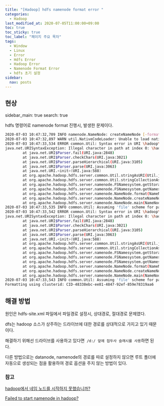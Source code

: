 ```yaml
---
title: "[Hadoop] hdfs namenode format error "
categories: 
  - Hadoop
last_modified_at: 2020-07-05T11:00:00+09:00
toc: true
toc_sticky: true
toc_label: "페이지 주요 목차"
tags:
  - Window
  - Linux
  - Error
  - Hdfs Error
  - Hadoop Error
  - Namenode Format Error
  - hdfs 초기 설정
sidebar:
  nav: posts
---
```


##  현상

sidebar_main: true
search: true

hdfs 명령어로 namenode format 진행시, 발생한 문제이다. 

````bash
2020-07-03 10:47:32,709 INFO namenode.NameNode: createNameNode [-format]
2020-07-03 10:47:32,897 WARN util.NativeCodeLoader: Unable to load native-hadoop library for your platform... using builtin-java classes where applicable
2020-07-03 10:47:33,534 ERROR common.Util: Syntax error in URI \hadoop\namenode. Please check hdfs configuration.
java.net.URISyntaxException: Illegal character in path at index 0: \hadoop\namenode
        at java.net.URI$Parser.fail(URI.java:2848)
        at java.net.URI$Parser.checkChars(URI.java:3021)
        at java.net.URI$Parser.parseHierarchical(URI.java:3105)
        at java.net.URI$Parser.parse(URI.java:3063)
        at java.net.URI.<init>(URI.java:588)
        at org.apache.hadoop.hdfs.server.common.Util.stringAsURI(Util.java:91)
        at org.apache.hadoop.hdfs.server.common.Util.stringCollectionAsURIs(Util.java:139)
        at org.apache.hadoop.hdfs.server.namenode.FSNamesystem.getStorageDirs(FSNamesystem.java:1521)
        at org.apache.hadoop.hdfs.server.namenode.FSNamesystem.getNamespaceDirs(FSNamesystem.java:1476)
        at org.apache.hadoop.hdfs.server.namenode.NameNode.format(NameNode.java:1162)
        at org.apache.hadoop.hdfs.server.namenode.NameNode.createNameNode(NameNode.java:1645)
        at org.apache.hadoop.hdfs.server.namenode.NameNode.main(NameNode.java:1755)
2020-07-03 10:47:33,535 INFO common.Util: Assuming 'file' scheme for path \hadoop\namenode in configuration.
2020-07-03 10:47:33,542 ERROR common.Util: Syntax error in URI \hadoop\namenode. Please check hdfs configuration.
java.net.URISyntaxException: Illegal character in path at index 0: \hadoop\namenode
        at java.net.URI$Parser.fail(URI.java:2848)
        at java.net.URI$Parser.checkChars(URI.java:3021)
        at java.net.URI$Parser.parseHierarchical(URI.java:3105)
        at java.net.URI$Parser.parse(URI.java:3063)
        at java.net.URI.<init>(URI.java:588)
        at org.apache.hadoop.hdfs.server.common.Util.stringAsURI(Util.java:91)
        at org.apache.hadoop.hdfs.server.common.Util.stringCollectionAsURIs(Util.java:139)
        at org.apache.hadoop.hdfs.server.namenode.FSNamesystem.getStorageDirs(FSNamesystem.java:1521)
        at org.apache.hadoop.hdfs.server.namenode.FSNamesystem.getNamespaceEditsDirs(FSNamesystem.java:1566)
        at org.apache.hadoop.hdfs.server.namenode.FSNamesystem.getNamespaceEditsDirs(FSNamesystem.java:1535)
        at org.apache.hadoop.hdfs.server.namenode.NameNode.format(NameNode.java:1168)
        at org.apache.hadoop.hdfs.server.namenode.NameNode.createNameNode(NameNode.java:1645)
        at org.apache.hadoop.hdfs.server.namenode.NameNode.main(NameNode.java:1755)
2020-07-03 10:47:33,543 INFO common.Util: Assuming 'file' scheme for path \hadoop\namenode in configuration.
Formatting using clusterid: CID-48338ebc-ee81-4847-92ef-859e78319aa6
````



## 해결 방법

원인은 hdfs-site.xml 파일에서 파일경로 설정시, 상대경로, 절대경로 문제였다. 

dfs는 hadoop 소스가 상주하는 드라이브에 대한 경로를 상대적으로 가지고 있기 때문이다. 

해결하기 위해선 드라이브를 사용하고 있다면` /d:/ 앞에 접두사 슬래시를 사용`하면 된다. 

다른 방법으로는 datanode, namenode의 경로를 따로 설정하지 않으면 루트 폴더에 자동으로 생성되는 점을 활용하여 경로 옵션을 주지 않는 방법이 있다. 



### 참고 

[hadoop에서 네임 노드를 시작하지 못했습니까?]([https://www.it-swarm-ko.tech/ko/java/hadoop%ec%97%90%ec%84%9c-%eb%84%a4%ec%9e%84-%eb%85%b8%eb%93%9c%eb%a5%bc-%ec%8b%9c%ec%9e%91%ed%95%98%ec%a7%80-%eb%aa%bb%ed%96%88%ec%8a%b5%eb%8b%88%ea%b9%8c/822593574/](https://www.it-swarm-ko.tech/ko/java/hadoop에서-네임-노드를-시작하지-못했습니까/822593574/))

[Failed to start namenode in hadoop?](https://stackoverflow.com/questions/34871814/failed-to-start-namenode-in-hadoop)

